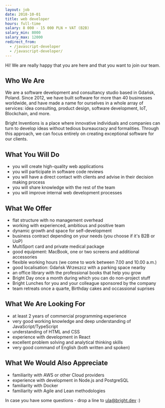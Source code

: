 ```yaml
---
layout: job
date: 2018-10-01
title: web developer
hours: full-time
salary: 8 000 - 15 000 PLN + VAT (B2B)
salary_min: 8000
salary_max: 12000
redirect_from:
  - /javascript-developer
  - /javascript-developer/
---
```


Hi! We are really happy that you are here and that you want to join our team.  

## Who We Are 

We are a software development and consultancy studio based in Gdańsk, Poland. Since 2012, we have built software for more than 40 businesses worldwide, and have made a name for ourselves in a whole array of services: idea consulting, product design, software development, IoT, Blockchain, and more.

Bright Inventions is a place where innovative individuals and companies can turn to develop ideas without tedious bureaucracy and formalities. Through this approach, we can focus entirely on creating exceptional software for our clients. 

## What You Will Do 

* you will create high-quality web applications 
* you will participate in software code reviews
* you will have a direct contact with clients and advise in their decision making process 
* you will share knowledge with the rest of the team
* you will improve internal web development processes  

## What We Offer  

* flat structure with no management overhead
* working with experienced, ambitious and positive team
* dynamic growth and space for self-development 
* business contract depending on your needs (you choose if it's B2B or UoP)
* MultiSport card and private medical package 
* good equipment: MacBook, one or two screens and additional accessories 
* flexible working hours (we come to work between 7.00 and 10.00 a.m.) 
* good localisation: Gdańsk Wrzeszcz with a parking space nearby
* an office library with the professional books that help you grow 
* Bright Day once a month during which you can do non-project stuff 
* Bright Lunches for you and your colleague sponsored by the company 
* team retreats once a quarte, Birthday cakes and occassional suprises 

## What We Are Looking For

* at least 2 years of commercial programming experience
* very good working knowledge and deep understanding of JavaScript/TypeScript
* understanding of HTML and CSS
* experience with development in React
* excellent problem solving and analytical thinking skills
* very good command of English (both written and spoken)

## What We Would Also Appreciate

* familiarity with AWS or other Cloud providers
* experience with development in Node.js and PostgreSQL
* familiarity with Docker
* familiarity with Agile and Lean methodologies


In case you have some questions - drop a line to ula@bright.dev :)  
